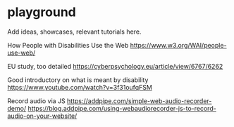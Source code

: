 # playground

Add ideas, showcases, relevant tutorials here.

How People with Disabilities Use the Web
https://www.w3.org/WAI/people-use-web/

EU study, too detailed
https://cyberpsychology.eu/article/view/6767/6262

Good introductory on what is meant by disability
https://www.youtube.com/watch?v=3f31oufqFSM

Record audio via JS
https://addpipe.com/simple-web-audio-recorder-demo/
https://blog.addpipe.com/using-webaudiorecorder-js-to-record-audio-on-your-website/

